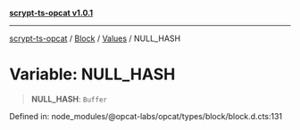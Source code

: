 [**scrypt-ts-opcat v1.0.1**](../../../../../README.md)

***

[scrypt-ts-opcat](../../../../../README.md) / [Block](../../../README.md) / [Values](../README.md) / NULL\_HASH

# Variable: NULL\_HASH

> **NULL\_HASH**: `Buffer`

Defined in: node\_modules/@opcat-labs/opcat/types/block/block.d.cts:131
